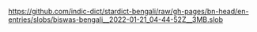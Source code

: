 https://github.com/indic-dict/stardict-bengali/raw/gh-pages/bn-head/en-entries/slobs/biswas-bengali__2022-01-21_04-44-52Z__3MB.slob  

